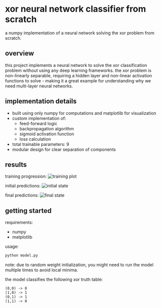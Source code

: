 # xor neural network classifier from scratch
a numpy implementation of a neural network solving the xor problem from scratch.

## overview
this project implements a neural network to solve the xor classification problem without using any deep learning frameworks. the xor problem is non-linearly separable, requiring a hidden layer and non-linear activation functions to solve - making it a great example for understanding why we need multi-layer neural networks.

## implementation details
- built using only numpy for computations and matplotlib for visualization
- custom implementation of:
  - feed-forward logic
  - backpropagation algorithm
  - sigmoid activation function
  - loss calculation
- total trainable parameters: 9
- modular design for clear separation of components

## results
training progression:
![training plot](https://github.com/user-attachments/assets/adeda2ec-8db0-4dc6-a33c-b74de5bdac7f)

initial predictions:
![initial state](https://github.com/user-attachments/assets/590e11be-331c-43c9-aa23-e4ef236e9c80)

final predictions:
![final state](https://github.com/user-attachments/assets/488211cb-f3bb-4bb5-8619-87670aa3d080)

## getting started
requirements:
- numpy
- matplotlib

usage:
```bash
python model.py
```
note: due to random weight initialization, you might need to run the model multiple times to avoid local minima.

the model classifies the following xor truth table:
```
(0,0) -> 0
(1,0) -> 1
(0,1) -> 1
(1,1) -> 0
```
